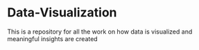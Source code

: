 # Data-Visualization
This is a repository for all the work on how data is visualized and meaningful insights are created
